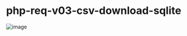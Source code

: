 # php-req-v03-csv-download-sqlite

![image](https://user-images.githubusercontent.com/1501327/162599303-1db42d19-66d3-403c-b2d3-10d1fcccfff4.png)

